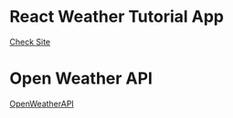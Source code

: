 # React Weather Tutorial App
[Check Site](https://heartfelt-clafoutis-9418e5.netlify.app/)
# Open Weather API
[OpenWeatherAPI](https://openweathermap.org/api)

